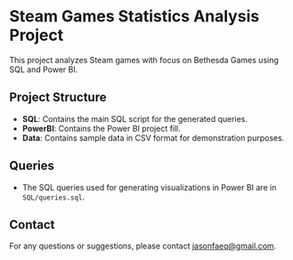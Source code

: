 # Steam Games Statistics Analysis Project

This project analyzes Steam games with focus on Bethesda Games using SQL and Power BI.

## Project Structure

- **SQL**: Contains the main SQL script for the generated queries.
- **PowerBI**: Contains the Power BI project fill.
- **Data**: Contains sample data in CSV format for demonstration purposes.

## Queries

- The SQL queries used for generating visualizations in Power BI are in `SQL/queries.sql`.

## Contact

For any questions or suggestions, please contact [jasonfaeq@gmail.com](mailto:jasonfaeq@gmail.com).
